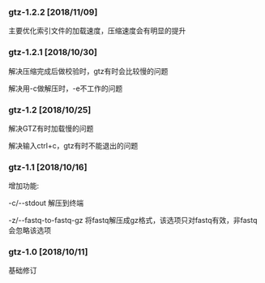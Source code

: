 ### gtz-1.2.2 [2018/11/09]

主要优化索引文件的加载速度，压缩速度会有明显的提升


### gtz-1.2.1 [2018/10/30]

解决压缩完成后做校验时，gtz有时会比较慢的问题

解决用-c做解压时，-e不工作的问题


### gtz-1.2 [2018/10/25]

解决GTZ有时加载慢的问题

解决输入ctrl+c，gtz有时不能退出的问题


### gtz-1.1 [2018/10/16]

增加功能:

-c/--stdout 解压到终端

-z/--fastq-to-fastq-gz 将fastq解压成gz格式，该选项只对fastq有效，非fastq会忽略该选项


### gtz-1.0 [2018/10/11]

基础修订
